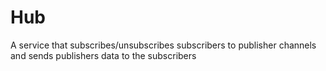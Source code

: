 # Hub

A service that subscribes/unsubscribes subscribers to publisher channels and sends publishers data to the subscribers

